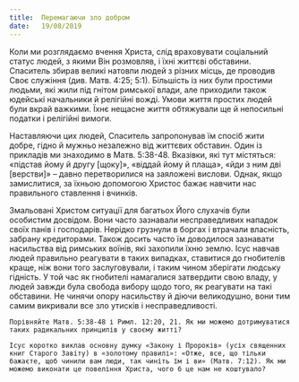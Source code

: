 ```yaml
---
title:  Перемагаючи зло добром
date:   19/08/2019
---
```


Коли ми розглядаємо вчення Христа, слід враховувати соціальний статус людей, з якими Він розмовляв, і їхні життєві обставини. Спаситель збирав великі натовпи людей з різних місць, де проводив Своє служіння (див. Матв. 4:25; 5:1). Більшість із них були простими людьми, які жили під гнітом римської влади, але приходили також юдейські начальники й релігійні вожді. Умови життя простих людей були вкрай важкими. Їхнє нещасне життя обтяжували ще й непосильні податки і релігійні вимоги.

Наставляючи цих людей, Спаситель запропонував їм спосіб жити добре, гідно й мужньо незалежно від життєвих обставин. Один із прикладів ми знаходимо в Матв. 5:38-48. Вказівки, які тут містяться: «підстав йому й другу [щоку]», «віддай йому й плаща», «йди з ним дві [верстви]» – давно перетворилися на заяложені вислови. Однак, якщо замислитися, за їхньою допомогою Христос бажає навчити нас правильного ставлення і вчинків.

Змальовані Христом ситуації для багатьох Його слухачів були особистим досвідом. Вони часто зазнавали несправедливих нападок своїх панів і господарів. Нерідко грузнули в боргах і втрачали власність, забрану кредиторами. Також досить часто їм доводилося зазнавати насильства від римських воїнів, які захопили їхню землю. Ісус навчав людей правильно реагувати в таких випадках, ставитися до гнобителів краще, ніж вони того заслуговували, і таким чином зберігати людську гідність. У той час як гнобителі намагалися затвердити свою владу, у людей завжди була свобода вибору щодо того, як реагувати на такі обставини. Не чинячи опору насильству й діючи великодушно, вони тим самим викривали все зло утисків і несправедливості.

`Порівняйте Матв. 5:38-48 і Римл. 12:20, 21. Як ми можемо дотримуватися таких радикальних принципів у своєму житті?`

`Ісус коротко виклав основну думку «Закону і Пророків» (усіх священних книг Старого Завіту) в «золотому правилі»: «Отже, все, що тільки бажаєте, щоб чинили вам люди, так чиніть їм і ви» (Матв. 7:12). Як ми можемо виконати це повеління Христа, чого б це нам не коштувало?`
